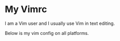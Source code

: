 My Vimrc
========
I am a Vim user and I usually use Vim in text editing.

Below is my vim config on all platforms.
